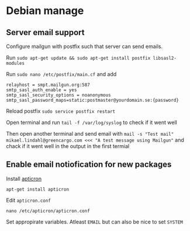 # Debian manage

## Server email support
Configure mailgun with postfix such that server can send emails.

Run `sudo apt-get update && sudo apt-get install postfix libsasl2-modules`

Run `sudo nano /etc/postfix/main.cf` and add

```
relayhost = smpt.mailgun.org:587
smtp_sasl_auth_enable = yes
smtp_sasl_security_options = noanonymous
smtp_sasl_password_maps=static:postmaster@yourdomain.se:{password}
```

Reload postfix `sudo service postfix restart`

Open terminal and run `tail -f /var/log/syslog` to check if it went well 

Then open another terminal and send email with `mail -s "Test mail" mikael.lindahl@greencargo.com <<< "A test message using Mailgun"`
and chack if it went well in the output in the first termial

## Enable email notiofication for new packages


Install [apticron](https://debian-administration.org/article/491/Automatic_package_update_nagging_with_apticron) 
```
apt-get install apticron
```

Edit `apticron.conf` 
```
nano /etc/apticron/apticron.conf
```
Set appropirate variables. Atleast `EMAIL` but can also be nice to set `SYSTEM` 
